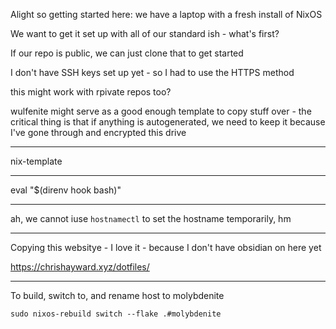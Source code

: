 Alight so getting started here: we have a laptop with a fresh install of NixOS

We want to get it set up with all of our standard ish - what's first?

If our repo is public, we can just clone that to get started

I don't have SSH keys set up yet - so I had to use the HTTPS method

this might work with rpivate repos too?

wulfenite might serve as a good enough template to copy stuff over - the critical thing is that if anything is autogenerated, we need to keep it because I've gone through and encrypted this drive

---

nix-template 




---


eval "$(direnv hook bash)"

---

ah, we cannot iuse `hostnamectl` to set the hostname temporarily, hm

---

Copying this websitye - I love it - because I don't have obsidian on here yet

https://chrishayward.xyz/dotfiles/

---

To build, switch to, and rename host to molybdenite

```
sudo nixos-rebuild switch --flake .#molybdenite
```